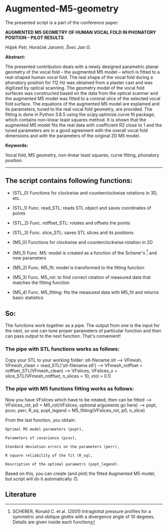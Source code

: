 # Augmented-M5-geometry

The presented script is a part of the conference paper:

**AUGMENTED M5 GEOMETRY OF HUMAN VOCAL FOLD IN PHONATORY POSITION – PILOT RESULTS**

*Hájek Petr, Horáček Jaromír, Švec Jan G.*

**Abstract:** 

The presented contribution deals with a newly designed parametric planar geometry of the vocal fold
– the augmented M5 model – which is fitted to a real-shaped human vocal fold. The real shape of the vocal fold
during a phonatory position for 112 Hz was obtained from a plaster cast and was digitized by optical scanning.
The geometry model of the vocal fold surfaces was constructed based on the data from the optical scanner and
the augmented M5 model was fitted to a coronal slice of the selected vocal fold surface. The equations of
the augmented M5 model are explained and its parameters, tuned to the real vocal fold geometry, are provided.
The fitting is done in Python 3.8.5 using the scipy.optimize.curve fit package, which contains non-linear least squares method. It is shown that the augmented M5 model fits the real data with coefficient R2
close to 1 and the tuned parameters are in a good agreement with the overall vocal fold dimensions and with
the parameters of the original 2D M5 model.

**Keywords:** 

Vocal fold, M5 geometry, non-linear least squares, curve fitting, phonatory position.

---

## The script contains following functions:
- (STL_0) Functions for clockwise and counterclockwise rotations in 3D, etc.
- (STL_1) Func. read_STL: reads STL object and saves coordinates of points
- (STL_2) Func. rotffset_STL: rotates and offsets the points
- (STL_3) Func. slice_STL: saves STL slices and its positions

- (M5_0) Functions for clockwise and counterclockwise rotation in 2D
- (M5_1) Func. M5: model is created as a function of the Scherer's [^1] and new parameters 
- (M5_2) Func. M5_fit: model is transformed to the fitting function 
- (M5_3) Func. M5_rot: to find correct rotation of measured data that matches the fitting function
- (M5_4) Func. M5_fitting: fits the measured data with M5_fit and returns basic statistics

## So: 
The functions work together as a pipe. The output from one is the input 
for the next, so one can tune proper parameters of particular function
and then can pass output to the next function. That's convenient!

### The pipe with STL functions works as follows: 
Copy your STL to your working folder: 
stl-filename.stl -->
VFmesh, VFmesh_clean = read_STL('stl-filename.stl') -->
VFmesh_rotffset = rotffset_STL(VFmesh_clean) -->
VFslices, VFslices_x = slice_STL(VFmesh_rotffset, n_slices = 10, xtol = 0.1)

### The pipe with M5 functions fitting works as follows:
Now you have VFslices which have to be rotated, then can be fitted -->
VFslices_rot, p0 = M5_rot(VFslices, optional arguments go here) -->
popt, pcov, perr, R_sq, popt_legend = M5_fitting(VFslices_rot, p0, n_slice)

From the last function, you obtain: 

    Optimal M5 model parameters (popt), 

    Parameters of covariance (pcov),

    Standard deviation errors on the parameters (perr),

    R square reliability of the fit (R_sq),

    Description of the optimal parametrs (popt_legend).
    
Based on this, you can create (and plot) the fitted Augmented M5 model, but
script will do it automatically :D.


## Literature
[^1]: SCHERER, Ronald C. et al. (2001) Intraglottal pressure profiles for a symmetric and oblique glottis with a divergence angle of 10 degrees. 
Details are given inside each function

